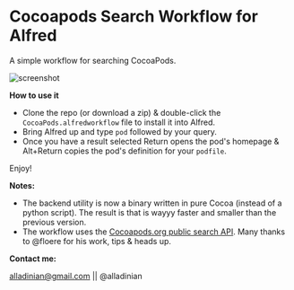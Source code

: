 Cocoapods Search Workflow for Alfred
================================

A simple workflow for searching CocoaPods.

![screenshot](http://f.cl.ly/items/0y383Y1C3O2B2336040M/Screen%20Shot%202013-04-11%20at%2012.34.55%20PM.png)

**How to use it**
- Clone the repo (or download a zip) & double-click the `CocoaPods.alfredworkflow` file to install it into Alfred.
- Bring Alfred up and type `pod` followed by your query.
- Once you have a result selected Return opens the pod's homepage & Alt+Return copies the pod's definition for your `podfile`.

Enjoy!

**Notes:**

- The backend utility is now a binary written in pure Cocoa (instead of a python script). The result is that is wayyy faster and smaller than the previous version.
- The workflow uses the [Cocoapods.org public search API](http://blog.cocoapods.org/Search-API-Version-1/). Many thanks to @floere for his work, tips & heads up.

**Contact me:**

alladinian@gmail.com || @alladinian
